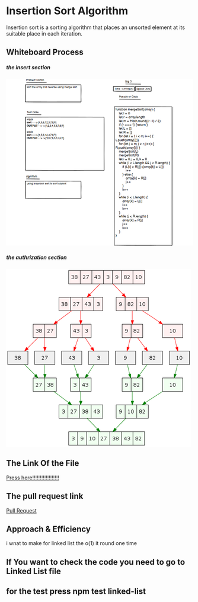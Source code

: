 # Insertion Sort Algorithm
Insertion sort is a sorting algorithm that places an unsorted element at its suitable place in each iteration.

## Whiteboard Process
##### the insert section
![image](./wightbord.png)


##### the authrization section
![image](./authrizatio.png)

## The Link Of the File
[Press here!!!!!!!!!!!!!!!!!!](https://github.com/lithhalim/data-structures-and-algorithms/tree/main/javascript/section2/mergesort)

## The pull request link
[Pull Request](https://github.com/lithhalim/data-structures-and-algorithms/pulls)
## Approach & Efficiency
i wnat to make for linked list the o(1) it round one time

## If You want to check the code you need to go to Linked List file 
## for the test press npm test linked-list



